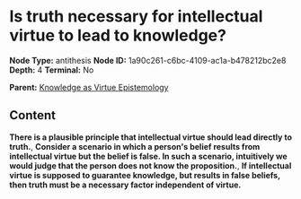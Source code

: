 # Is truth necessary for intellectual virtue to lead to knowledge?

**Node Type:** antithesis
**Node ID:** 1a90c261-c6bc-4109-ac1a-b478212bc2e8
**Depth:** 4
**Terminal:** No

**Parent:** [Knowledge as Virtue Epistemology](knowledge-as-virtue-epistemology-synthesis-d95e1992-23e4-4eed-8ac2-2f3cb6bfdb0a.md)

## Content

**There is a plausible principle that intellectual virtue should lead directly to truth.**, **Consider a scenario in which a person's belief results from intellectual virtue but the belief is false. In such a scenario, intuitively we would judge that the person does not know the proposition.**, **If intellectual virtue is supposed to guarantee knowledge, but results in false beliefs, then truth must be a necessary factor independent of virtue.**
